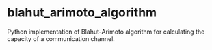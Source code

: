 # blahut_arimoto_algorithm
Python implementation of Blahut-Arimoto algorithm for calculating the capacity of a communication channel.
